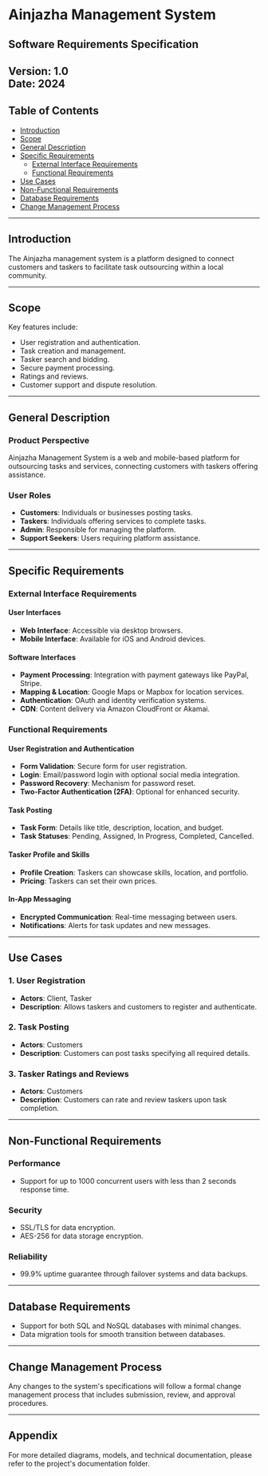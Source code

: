 # Ainjazha Management System

## Software Requirements Specification

**Version**: 1.0  
**Date**: 2024  
---

## Table of Contents

- [Introduction](#introduction)
- [Scope](#scope)
- [General Description](#general-description)
- [Specific Requirements](#specific-requirements)
  - [External Interface Requirements](#external-interface-requirements)
  - [Functional Requirements](#functional-requirements)
- [Use Cases](#use-cases)
- [Non-Functional Requirements](#non-functional-requirements)
- [Database Requirements](#database-requirements)
- [Change Management Process](#change-management-process)

---

## Introduction

The Ainjazha management system is a platform designed to connect customers and taskers to facilitate task outsourcing within a local community.

---

## Scope

Key features include:
- User registration and authentication.
- Task creation and management.
- Tasker search and bidding.
- Secure payment processing.
- Ratings and reviews.
- Customer support and dispute resolution.

---

## General Description

### Product Perspective

Ainjazha Management System is a web and mobile-based platform for outsourcing tasks and services, connecting customers with taskers offering assistance.

### User Roles

- **Customers**: Individuals or businesses posting tasks.
- **Taskers**: Individuals offering services to complete tasks.
- **Admin**: Responsible for managing the platform.
- **Support Seekers**: Users requiring platform assistance.

---

## Specific Requirements

### External Interface Requirements

#### User Interfaces

- **Web Interface**: Accessible via desktop browsers.
- **Mobile Interface**: Available for iOS and Android devices.

#### Software Interfaces

- **Payment Processing**: Integration with payment gateways like PayPal, Stripe.
- **Mapping & Location**: Google Maps or Mapbox for location services.
- **Authentication**: OAuth and identity verification systems.
- **CDN**: Content delivery via Amazon CloudFront or Akamai.

### Functional Requirements

#### User Registration and Authentication

- **Form Validation**: Secure form for user registration.
- **Login**: Email/password login with optional social media integration.
- **Password Recovery**: Mechanism for password reset.
- **Two-Factor Authentication (2FA)**: Optional for enhanced security.

#### Task Posting

- **Task Form**: Details like title, description, location, and budget.
- **Task Statuses**: Pending, Assigned, In Progress, Completed, Cancelled.
  
#### Tasker Profile and Skills

- **Profile Creation**: Taskers can showcase skills, location, and portfolio.
- **Pricing**: Taskers can set their own prices.

#### In-App Messaging

- **Encrypted Communication**: Real-time messaging between users.
- **Notifications**: Alerts for task updates and new messages.

---

## Use Cases

### 1. User Registration
- **Actors**: Client, Tasker
- **Description**: Allows taskers and customers to register and authenticate.

### 2. Task Posting
- **Actors**: Customers
- **Description**: Customers can post tasks specifying all required details.

### 3. Tasker Ratings and Reviews
- **Actors**: Customers
- **Description**: Customers can rate and review taskers upon task completion.

---

## Non-Functional Requirements

### Performance
- Support for up to 1000 concurrent users with less than 2 seconds response time.

### Security
- SSL/TLS for data encryption.
- AES-256 for data storage encryption.

### Reliability
- 99.9% uptime guarantee through failover systems and data backups.

---

## Database Requirements

- Support for both SQL and NoSQL databases with minimal changes.
- Data migration tools for smooth transition between databases.

---

## Change Management Process

Any changes to the system's specifications will follow a formal change management process that includes submission, review, and approval procedures.

---

## Appendix

For more detailed diagrams, models, and technical documentation, please refer to the project's documentation folder.

